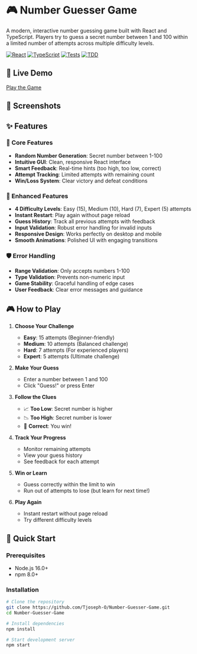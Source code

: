 # 🎮 Number Guesser Game

A modern, interactive number guessing game built with React and TypeScript. Players try to guess a secret number between 1 and 100 within a limited number of attempts across multiple difficulty levels.

[![React](https://img.shields.io/badge/React-18.0+-blue.svg)](https://reactjs.org/)
[![TypeScript](https://img.shields.io/badge/TypeScript-5.0+-blue.svg)](https://www.typescriptlang.org/)
[![Tests](https://img.shields.io/badge/Tests-38%20Passing-brightgreen.svg)](#testing)
[![TDD](https://img.shields.io/badge/Development-TDD-orange.svg)](#development-methodology)

## 🎯 Live Demo

[Play the Game](#) <!-- Add your deployed link here -->

## 📸 Screenshots

## ✨ Features

### 🎯 Core Features
- **Random Number Generation**: Secret number between 1-100
- **Intuitive GUI**: Clean, responsive React interface
- **Smart Feedback**: Real-time hints (too high, too low, correct)
- **Attempt Tracking**: Limited attempts with remaining count
- **Win/Loss System**: Clear victory and defeat conditions

### 🚀 Enhanced Features
- **4 Difficulty Levels**: Easy (15), Medium (10), Hard (7), Expert (5) attempts
- **Instant Restart**: Play again without page reload
- **Guess History**: Track all previous attempts with feedback
- **Input Validation**: Robust error handling for invalid inputs
- **Responsive Design**: Works perfectly on desktop and mobile
- **Smooth Animations**: Polished UI with engaging transitions

### 🛡️ Error Handling
- **Range Validation**: Only accepts numbers 1-100
- **Type Validation**: Prevents non-numeric input
- **Game Stability**: Graceful handling of edge cases
- **User Feedback**: Clear error messages and guidance

## 🎮 How to Play

1. **Choose Your Challenge**
   - **Easy**: 15 attempts (Beginner-friendly)
   - **Medium**: 10 attempts (Balanced challenge)
   - **Hard**: 7 attempts (For experienced players)
   - **Expert**: 5 attempts (Ultimate challenge)

2. **Make Your Guess**
   - Enter a number between 1 and 100
   - Click "Guess!" or press Enter

3. **Follow the Clues**
   - 📈 **Too Low**: Secret number is higher
   - 📉 **Too High**: Secret number is lower
   - 🎯 **Correct**: You win!

4. **Track Your Progress**
   - Monitor remaining attempts
   - View your guess history
   - See feedback for each attempt

5. **Win or Learn**
   - Guess correctly within the limit to win
   - Run out of attempts to lose (but learn for next time!)

6. **Play Again**
   - Instant restart without page reload
   - Try different difficulty levels

## 🚀 Quick Start

### Prerequisites
- Node.js 16.0+ 
- npm 8.0+

### Installation

```bash
# Clone the repository
git clone https://github.com/Tjoseph-O/Number-Guesser-Game.git
cd Number-Guesser-Game

# Install dependencies
npm install

# Start development server
npm start